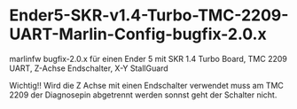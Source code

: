 # Ender5-SKR-v1.4-Turbo-TMC-2209-UART-Marlin-Config-bugfix-2.0.x
marlinfw bugfix-2.0.x für einen Ender 5 mit SKR 1.4 Turbo Board, TMC 2209 UART, Z-Achse Endschalter, X-Y StallGuard

Wichtig!! Wird die Z Achse mit einen Endschalter verwendet muss am TMC 2209 der Diagnosepin abgetrennt werden sonnst geht der Schalter nicht. 
